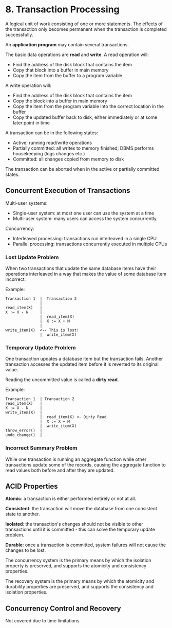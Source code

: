 # 8. Transaction Processing

A logical unit of work consisting of one or more statements. The effects of the transaction only becomes permanent when the transaction is completed successfully.

An **application program** may contain several transactions.

The basic data operations are **read** and **write**. A read operation will:

- Find the address of the disk block that contains the item
- Copy that block into a buffer in main memory
- Copy the item from the buffer to a program variable

A write operation will:

- Find the address of the disk block that contains the item
- Copy the block into a buffer in main memory
- Copy the item from the program variable into the correct location in the buffer
- Copy the updated buffer back to disk, either immediately or at some later point in time

A transaction can be in the following states:

- Active: running read/write operations
- Partially committed: all writes to memory finished; DBMS performs housekeeping (logs changes etc.)
- Committed: all changes copied from memory to disk

The transaction can be aborted when in the active or partially committed states.

## Concurrent Execution of Transactions

Multi-user systems:

- Single-user system: at most one user can use the system at a time
- Multi-user system: many users can access the system concurrently

Concurrency:

- Interleaved processing: transactions run interleaved in a single CPU
- Parallel processing: transactions concurrently executed in multiple CPUs

### Lost Update Problem

When two transactions that update the same database items have their operations interleaved in a way that makes the value of some database item incorrect.

Example:

```
Transaction 1  |  Transaction 2
               |
read_item(X)   |
X := X - N     |
               |  read_item(X)
               |  X := X + M
               |
write_item(X)  <-- This is lost!
               |  write_item(X)
```

### Temporary Update Problem

One transaction updates a database item but the transaction fails. Another transaction accesses the updated item before it is reverted to its original value.

Reading the uncommitted value is called a **dirty read**.

Example:

```
Transaction 1  | Transaction 2
read_item(X)   |
X := X - N     |
write_item(X)  |
               |  read_item(X) <- Dirty Read
               |  X := X + M
               |  write_item(X)
throw_error()  |
undo_change()  |
```

### Incorrect Summary Problem

While one transaction is running an aggregate function while other transactions update some of the records, causing the aggregate function to read values both before and after they are updated.

## ACID Properties

**Atomic**: a transaction is either performed entirely or not at all.

**Consistent**: the transaction will move the database from one consistent state to another.

**Isolated**: the transaction's changes should not be visible to other transactions until it is committed - this can solve the temporary update problem.

**Durable**: once a transaction is committed, system failures will not cause the changes to be lost.

The concurrency system is the primary means by which the isolation property is preserved, and supports the atomicity and consistency properties.

The recovery system is the primary means by which the atomicity and durability properties are preserved, and supports the consistency and isolation properties.

## Concurrency Control and Recovery

Not covered due to time limitations.
